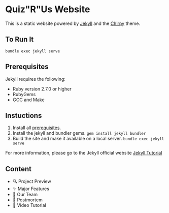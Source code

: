 # Quiz"R"Us Website

This is a static website powered by [Jekyll](https://jekyllrb.com/) and the [Chirpy](https://github.com/cotes2020/jekyll-theme-chirpy) theme.  

## To Run It
`bundle exec jekyll serve`


## Prerequisites

Jekyll requires the following:

- Ruby version 2.7.0 or higher
- RubyGems
- GCC and Make

## Instuctions
1. Install all [prerequisites](https://jekyllrb.com/docs/installation/).
2. Install the jekyll and bundler gems. `gem install jekyll bundler`
3. Build the site and make it available on a local server. `bundle exec jekyll serve`


For more information, please go to the Jekyll official website [Jekyll Tutorial](https://jekyllrb.com/docs/)

## Content

- 🔍 Project Preview
- ✨ Major Features
- 👥 Our Team
- 🧠 Postmortem
- 🎥 Video Tutorial